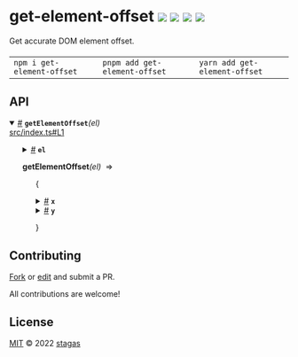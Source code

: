<h1>
get-element-offset <a href="https://npmjs.org/package/get-element-offset"><img src="https://img.shields.io/badge/npm-v1.0.0-F00.svg?colorA=000"/></a> <a href="src"><img src="https://img.shields.io/badge/loc-9-FFF.svg?colorA=000"/></a> <a href="https://cdn.jsdelivr.net/npm/get-element-offset@1.0.0/dist/get-element-offset.min.js"><img src="https://img.shields.io/badge/brotli-140b-333.svg?colorA=000"/></a> <a href="LICENSE"><img src="https://img.shields.io/badge/license-MIT-F0B.svg?colorA=000"/></a>
</h1>

<p></p>

Get accurate DOM element offset.

<h4>
<table><tr><td title="Triple click to select and copy paste">
<code>npm i get-element-offset </code>
</td><td title="Triple click to select and copy paste">
<code>pnpm add get-element-offset </code>
</td><td title="Triple click to select and copy paste">
<code>yarn add get-element-offset</code>
</td></tr></table>
</h4>

## API

<p>  <details id="getElementOffset$1" title="Function" open><summary><span><a href="#getElementOffset$1">#</a></span>  <code><strong>getElementOffset</strong></code><em>(el)</em>    </summary>  <a href="src/index.ts#L1">src/index.ts#L1</a>  <ul>    <p>    <details id="el$3" title="Parameter" ><summary><span><a href="#el$3">#</a></span>  <code><strong>el</strong></code>    </summary>    <ul><p><span>HTMLElement</span></p>        </ul></details>  <p><strong>getElementOffset</strong><em>(el)</em>  &nbsp;=&gt;  <ul>{<p>  <details id="x$5" title="Property" ><summary><span><a href="#x$5">#</a></span>  <code><strong>x</strong></code>    </summary>    <ul><p>number</p>        </ul></details><details id="y$6" title="Property" ><summary><span><a href="#y$6">#</a></span>  <code><strong>y</strong></code>    </summary>    <ul><p>number</p>        </ul></details></p>}</ul></p></p>    </ul></details></p>

## Contributing

[Fork](https://github.com/stagas/get-element-offset/fork) or [edit](https://github.dev/stagas/get-element-offset) and submit a PR.

All contributions are welcome!

## License

<a href="LICENSE">MIT</a> &copy; 2022 [stagas](https://github.com/stagas)
